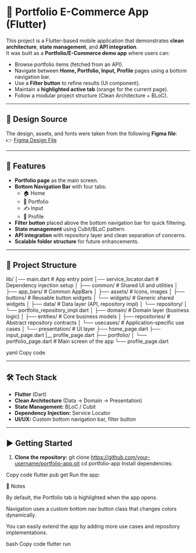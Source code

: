 # 📱 Portfolio E-Commerce App (Flutter)

This project is a Flutter-based mobile application that demonstrates **clean architecture**, **state management**, and **API integration**.  
It was built as a **Portfolio/E-Commerce demo app** where users can:

- Browse portfolio items (fetched from an API).
- Navigate between **Home, Portfolio, Input, Profile** pages using a bottom navigation bar.
- Use a **Filter button** to refine results (UI component).
- Maintain a **highlighted active tab** (orange for the current page).
- Follow a modular project structure (Clean Architecture + BLoC).

---

## 🎨 Design Source

The design, assets, and fonts were taken from the following **Figma file**:  
👉 [Figma Design File](https://www.figma.com/design/bvGltb1AuJMeI4e1kA24zZ/design-test?node-id=0-1&p=f&t=FnpoS7PWHOdEIZWQ-0)

---

## 🚀 Features

- **Portfolio page** as the main screen.
- **Bottom Navigation Bar** with four tabs:
  - 🏠 Home
  - 📂 Portfolio
  - ✍️ Input
  - 👤 Profile
- **Filter button** placed above the bottom navigation bar for quick filtering.
- **State management** using Cubit/BLoC pattern.
- **API integration** with repository layer and clean separation of concerns.
- **Scalable folder structure** for future enhancements.

---

## 📂 Project Structure

lib/
│── main.dart # App entry point
│── service_locator.dart # Dependency injection setup
│
├── common/ # Shared UI and utilities
│ ├── app_bars/ # Common AppBars
│ ├── assets/ # Icons, images
│ ├── buttons/ # Reusable button widgets
│ └── widgets/ # Generic shared widgets
│
├── data/ # Data layer (API, repository impl)
│ └── repository/
│ └── portfolio_repository_impl.dart
│
├── domain/ # Domain layer (business logic)
│ ├── entities/ # Core business models
│ ├── repositories/ # Abstract repository contracts
│ └── usecases/ # Application-specific use cases
│
└── presentation/ # UI layer
├── home_page.dart
├── input_page.dart
|__ profile_page.dart
├── portfolio/
│ └── portfolio_page.dart # Main screen of the app
└── profile_page.dart

yaml
Copy code

---

## 🛠️ Tech Stack

- **Flutter** (Dart)
- **Clean Architecture** (Data → Domain → Presentation)
- **State Management:** BLoC / Cubit
- **Dependency Injection:** Service Locator
- **UI/UX:** Custom bottom navigation bar, filter button

---

## ▶️ Getting Started

1. **Clone the repository:**
   git clone https://github.com/your-username/portfolio-app.git
   cd portfolio-app
Install dependencies:

Copy code
flutter pub get
Run the app:

📌 Notes

By default, the Portfolio tab is highlighted when the app opens.

Navigation uses a custom bottom nav button class that changes colors dynamically.

You can easily extend the app by adding more use cases and repository implementations.

bash
Copy code
flutter run
